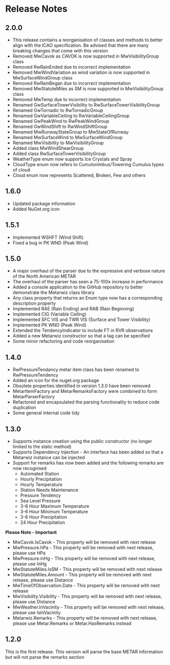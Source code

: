 # Release Notes

## 2.0.0
* This release contains a reorganisation of classes and methods to better align with the ICAO specification.  Be advised that there are many breaking changes that come with this version
* Removed MwCavok as CAVOK is now supported in MwVisibilityGroup class
* Removed RwRainEnded due to incorrect implementation
* Removed MwWindVariation as wind variation is now supported in MwSurfaceWindGroup class
* Removed RwRainBegan due to incorrect implementation
* Removed MwStatuteMiles as SM is now supported in MwVisibilityGroup class
* Removed MwTemp due to incorrect implementation
* Renamed GwSurfaceTowerVisibility to RwSurfaceTowerVisibilityGroup
* Renamed GwTornadic to RwTornadicGroup
* Renamed GwVariableCeiling to RwVariableCeilingGroup
* Renamed GwPeakWind to RwPeakWindGroup
* Renamed GwWindShift to RwWindShiftGroup
* Renamed MwRunwayStateGroup to MwStateOfRunway
* Renamed MwSurfaceWind to MwSurfaceWindGroup
* Renamed MwVisibility to MwVisibilityGroup
* Added class MwWindShearGroup
* Added class RwSurfaceTowerVisibilityGroup
* WeatherType enum now supports Ice Crystals and Spray
* CloudType enum now refers to Cumulonimbus/Towering Cumulus types of cloud
* Cloud enum now represents Scattered, Broken, Few and others

## 1.6.0
* Updated package information
* Added NuGet.org icon

## 1.5.1
* Implemented WSHFT (Wind Shift)
* Fixed a bug in PK WND (Peak Wind)

## 1.5.0
* A major overhaul of the parser due to the expressive and verbose nature of the North American METAR
* The overhaul of the parser has seen a 75-100x increase in performance
* Added a console application to the GitHub repository to better demonstrate the Metarwiz class library
* Any class property that returns an Enum type now has a corresponding description property
* Implemented RAE (Rain Ending) and RAB (Rain Beginning)
* Implemented CIG (Variable Ceiling)
* Implemented SFC VIS and TWR VIS (Surface and Tower Visibility)
* Implemented PK WND (Peak Wind)
* Extended the TendencyIndicator to include FT in RVR observations
* Added a new Metarwiz constructor so that a tag can be specified
* Some minor refactoring and code reorganisation

## 1.4.0
* RwPressureTendancy metar item class has been renamed to RwPressureTendency
* Added an icon for the nuget.org package
* Obsolete properties identified in version 1.3.0 have been removed
* MetarItemFactory and MetarRemarksFactory were combined to form MetarParserFactory
* Refactored and encapsulated the parsing functionality to reduce code duplication
* Some general internal code tidy

## 1.3.0

* Supports instance creation using the public constructor (no longer limited to the static method)
* Supports Dependency Injection - An interface has been added so that a Metarwiz instance can be injected
* Support for remarks has now been added and the following remarks are now recognised
  * Automated Station
  * Hourly Precipitation
  * Hourly Temperature
  * Station Needs Maintenance
  * Pressure Tendency
  * Sea Level Pressure
  * 3-6 Hour Maximum Temperature
  * 3-6 Hour Minimum Temperature
  * 3-6 Hour Precipitation
  * 24 Hour Precipitation

**Please Note - Important**
* MwCavok.IsCavok - This property will be removed with next release
* MwPressure.hPa - This property will be removed with next release, please use HPa
* MwPressure.inHg - This property will be removed with next release, please use InHg
* MwStatuteMiles.IsSM - This property will be removed with next release
* MwStatuteMiles.Amount - This property will be removed with next release, please use Distance
* MwTimeOfObservation.Date - This property will be removed with next release
* MwVisibility.Visibility - This property will be removed with next release, please use Distance
* MwWeather.InVacinity - This property will be removed with next release, please use IsInVacinity
* Metarwiz.Remarks - This property will be removed with next release, please use Metar.Remarks or Metar.HasRemarks instead

## 1.2.0
This is the first release. This version will parse the base METAR information but will not parse the remarks section
